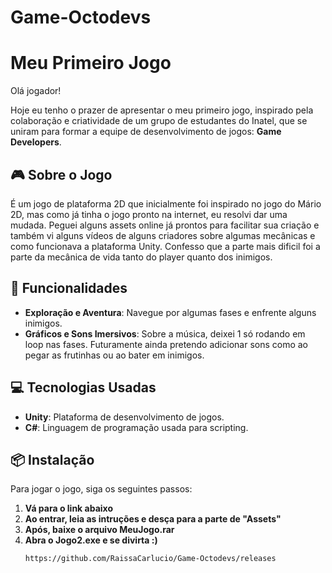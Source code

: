 # Game-Octodevs
# Meu Primeiro Jogo

Olá jogador!

Hoje eu tenho o prazer de apresentar o meu primeiro jogo, inspirado pela colaboração e criatividade de um grupo de estudantes do Inatel, que se uniram para formar a equipe de desenvolvimento de jogos: **Game Developers**.

## 🎮 Sobre o Jogo

É um jogo de plataforma 2D que inicialmente foi inspirado no jogo do Mário 2D, mas como já tinha o jogo pronto na internet, eu resolvi dar uma mudada. Peguei alguns assets online já prontos para facilitar sua criação e também vi alguns vídeos de alguns criadores sobre algumas mecânicas e como funcionava a plataforma Unity. Confesso que a parte mais dificil foi a parte da mecânica de vida tanto do player quanto dos inimigos.

## 🚀 Funcionalidades

- **Exploração e Aventura**: Navegue por algumas fases e enfrente alguns inimigos.
- **Gráficos e Sons Imersivos**: Sobre a música, deixei 1 só rodando em loop nas fases. Futuramente ainda pretendo adicionar sons como ao pegar as frutinhas ou ao bater em inimigos.

## 💻 Tecnologias Usadas

- **Unity**: Plataforma de desenvolvimento de jogos.
- **C#**: Linguagem de programação usada para scripting.

## 📦 Instalação

Para jogar o jogo, siga os seguintes passos:

1. **Vá para o link abaixo**
2. **Ao entrar, leia as intruções e desça para a parte de "Assets"**
3. **Após, baixe o arquivo MeuJogo.rar**
4. **Abra o Jogo2.exe e se divirta :)**
   ```bash
   https://github.com/RaissaCarlucio/Game-Octodevs/releases

